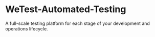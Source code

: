 # WeTest-Automated-Testing
A full-scale testing platform for each stage of your development and operations lifecycle.
